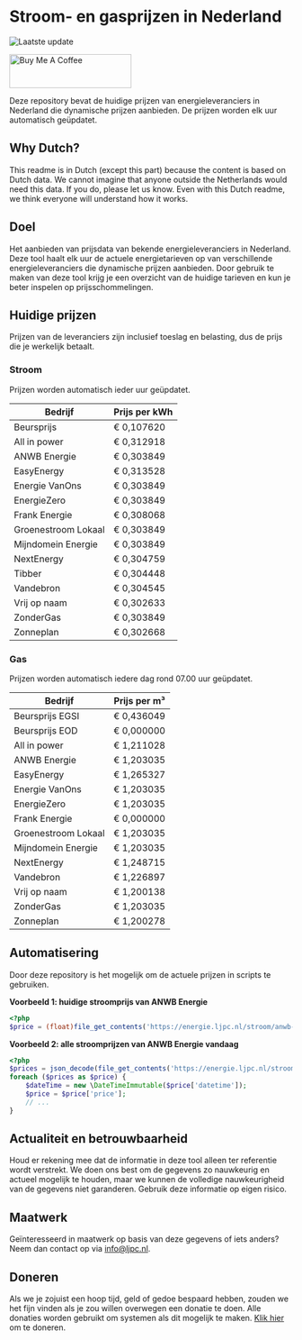 # Stroom- en gasprijzen in Nederland

![Laatste update](https://img.shields.io/badge/laatste%20update-2023--11--18%2018%3A00%20CET-brightgreen)

<a href="https://www.buymeacoffee.com/Lars-" target="_blank"><img src="https://cdn.buymeacoffee.com/buttons/v2/default-orange.png" alt="Buy Me A Coffee" height="60" style="height: 60px !important;width: 217px !important;" ></a>

Deze repository bevat de huidige prijzen van energieleveranciers in Nederland die dynamische prijzen aanbieden. De prijzen worden elk uur automatisch geüpdatet.

## Why Dutch?

This readme is in Dutch (except this part) because the content is based on Dutch data. We cannot imagine that anyone outside the Netherlands would need this data. If you do, please let us know. Even with this Dutch readme, we think
everyone will understand how it works.

## Doel

Het aanbieden van prijsdata van bekende energieleveranciers in Nederland. Deze tool haalt elk uur de actuele energietarieven op van verschillende energieleveranciers die dynamische prijzen aanbieden. Door gebruik te maken van deze tool
krijg je een overzicht van de huidige tarieven en kun je beter inspelen op prijsschommelingen.

## Huidige prijzen

Prijzen van de leveranciers zijn inclusief toeslag en belasting, dus de prijs die je werkelijk betaalt.

### Stroom

Prijzen worden automatisch ieder uur geüpdatet.

 Bedrijf | Prijs per kWh 
---------|---------------
Beursprijs | € 0,107620
All in power | € 0,312918
ANWB Energie | € 0,303849
EasyEnergy | € 0,313528
Energie VanOns | € 0,303849
EnergieZero | € 0,303849
Frank Energie | € 0,308068
Groenestroom Lokaal | € 0,303849
Mijndomein Energie | € 0,303849
NextEnergy | € 0,304759
Tibber | € 0,304448
Vandebron | € 0,304545
Vrij op naam | € 0,302633
ZonderGas | € 0,303849
Zonneplan | € 0,302668


### Gas

Prijzen worden automatisch iedere dag rond 07.00 uur geüpdatet.

 Bedrijf | Prijs per m³ 
---------|--------------
Beursprijs EGSI | € 0,436049
Beursprijs EOD | € 0,000000
All in power | € 1,211028
ANWB Energie | € 1,203035
EasyEnergy | € 1,265327
Energie VanOns | € 1,203035
EnergieZero | € 1,203035
Frank Energie | € 0,000000
Groenestroom Lokaal | € 1,203035
Mijndomein Energie | € 1,203035
NextEnergy | € 1,248715
Vandebron | € 1,226897
Vrij op naam | € 1,200138
ZonderGas | € 1,203035
Zonneplan | € 1,200278


## Automatisering

Door deze repository is het mogelijk om de actuele prijzen in scripts te gebruiken.

**Voorbeeld 1: huidige stroomprijs van ANWB Energie**

```php
<?php
$price = (float)file_get_contents('https://energie.ljpc.nl/stroom/anwb-energie-nu.txt');

```

**Voorbeeld 2: alle stroomprijzen van ANWB Energie vandaag**

```php
<?php
$prices = json_decode(file_get_contents('https://energie.ljpc.nl/stroom/all-in-power-vandaag.json'),true);
foreach ($prices as $price) {
    $dateTime = new \DateTimeImmutable($price['datetime']);
    $price = $price['price'];
    // ...
}
```

## Actualiteit en betrouwbaarheid

Houd er rekening mee dat de informatie in deze tool alleen ter referentie wordt verstrekt. We doen ons best om de gegevens zo nauwkeurig en actueel mogelijk te houden, maar we kunnen de volledige nauwkeurigheid van de gegevens niet
garanderen. Gebruik deze informatie op eigen risico.

## Maatwerk

Geïnteresseerd in maatwerk op basis van deze gegevens of iets anders? Neem dan contact op
via [info@ljpc.nl](mailto:info@ljpc.nl?subject=Energie%20prijzen).

## Doneren

Als we je zojuist een hoop tijd, geld of gedoe bespaard hebben, zouden we het fijn vinden als je zou willen overwegen een
donatie te doen. Alle donaties worden gebruikt om systemen als dit mogelijk te
maken. [Klik hier](https://www.buymeacoffee.com/Lars-) om te doneren.
